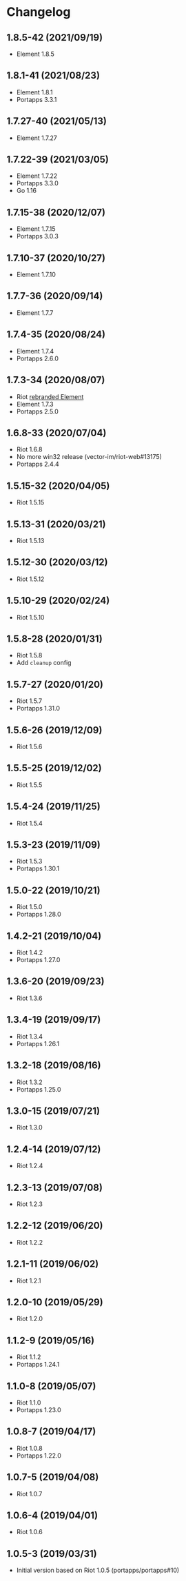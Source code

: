 # Changelog

## 1.8.5-42 (2021/09/19)

* Element 1.8.5

## 1.8.1-41 (2021/08/23)

* Element 1.8.1
* Portapps 3.3.1

## 1.7.27-40 (2021/05/13)

* Element 1.7.27

## 1.7.22-39 (2021/03/05)

* Element 1.7.22
* Portapps 3.3.0
* Go 1.16

## 1.7.15-38 (2020/12/07)

* Element 1.7.15
* Portapps 3.0.3

## 1.7.10-37 (2020/10/27)

* Element 1.7.10

## 1.7.7-36 (2020/09/14)

* Element 1.7.7

## 1.7.4-35 (2020/08/24)

* Element 1.7.4
* Portapps 2.6.0

## 1.7.3-34 (2020/08/07)

* Riot [rebranded Element](https://element.io/blog/welcome-to-element/)
* Element 1.7.3
* Portapps 2.5.0

## 1.6.8-33 (2020/07/04)

* Riot 1.6.8
* No more win32 release (vector-im/riot-web#13175)
* Portapps 2.4.4

## 1.5.15-32 (2020/04/05)

* Riot 1.5.15

## 1.5.13-31 (2020/03/21)

* Riot 1.5.13

## 1.5.12-30 (2020/03/12)

* Riot 1.5.12

## 1.5.10-29 (2020/02/24)

* Riot 1.5.10

## 1.5.8-28 (2020/01/31)

* Riot 1.5.8
* Add `cleanup` config

## 1.5.7-27 (2020/01/20)

* Riot 1.5.7
* Portapps 1.31.0

## 1.5.6-26 (2019/12/09)

* Riot 1.5.6

## 1.5.5-25 (2019/12/02)

* Riot 1.5.5

## 1.5.4-24 (2019/11/25)

* Riot 1.5.4

## 1.5.3-23 (2019/11/09)

* Riot 1.5.3
* Portapps 1.30.1

## 1.5.0-22 (2019/10/21)

* Riot 1.5.0
* Portapps 1.28.0

## 1.4.2-21 (2019/10/04)

* Riot 1.4.2
* Portapps 1.27.0

## 1.3.6-20 (2019/09/23)

* Riot 1.3.6

## 1.3.4-19 (2019/09/17)

* Riot 1.3.4
* Portapps 1.26.1

## 1.3.2-18 (2019/08/16)

* Riot 1.3.2
* Portapps 1.25.0

## 1.3.0-15 (2019/07/21)

* Riot 1.3.0

## 1.2.4-14 (2019/07/12)

* Riot 1.2.4

## 1.2.3-13 (2019/07/08)

* Riot 1.2.3

## 1.2.2-12 (2019/06/20)

* Riot 1.2.2

## 1.2.1-11 (2019/06/02)

* Riot 1.2.1

## 1.2.0-10 (2019/05/29)

* Riot 1.2.0

## 1.1.2-9 (2019/05/16)

* Riot 1.1.2
* Portapps 1.24.1

## 1.1.0-8 (2019/05/07)

* Riot 1.1.0
* Portapps 1.23.0

## 1.0.8-7 (2019/04/17)

* Riot 1.0.8
* Portapps 1.22.0

## 1.0.7-5 (2019/04/08)

* Riot 1.0.7

## 1.0.6-4 (2019/04/01)

* Riot 1.0.6

## 1.0.5-3 (2019/03/31)

* Initial version based on Riot 1.0.5 (portapps/portapps#10)
